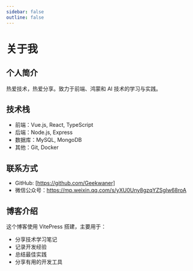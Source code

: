 ```yaml
---
sidebar: false
outline: false
---
```


# 关于我

## 个人简介

热爱技术，热爱分享。致力于前端、鸿蒙和 AI 技术的学习与实践。

## 技术栈

- 前端：Vue.js, React, TypeScript
- 后端：Node.js, Express
- 数据库：MySQL, MongoDB
- 其他：Git, Docker

## 联系方式

- GitHub: [https://github.com/Geekwaner]
- 微信公众号：https://mp.weixin.qq.com/s/yXU0Uny8gzqYZSglw68roA

## 博客介绍

这个博客使用 VitePress 搭建，主要用于：

- 分享技术学习笔记
- 记录开发经验
- 总结最佳实践
- 分享有用的开发工具
